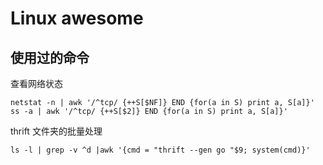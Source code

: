 # Linux awesome

## 使用过的命令

查看网络状态
```
netstat -n | awk '/^tcp/ {++S[$NF]} END {for(a in S) print a, S[a]}'
ss -a | awk '/^tcp/ {++S[$2]} END {for(a in S) print a, S[a]}'
```

thrift 文件夹的批量处理

```
ls -l | grep -v ^d |awk '{cmd = "thrift --gen go "$9; system(cmd)}'
```